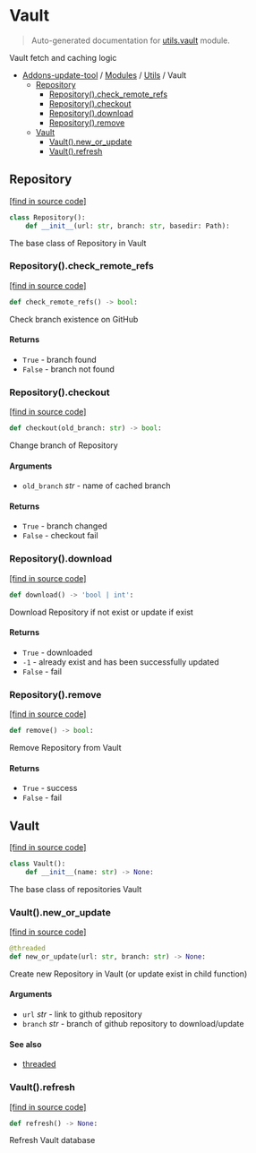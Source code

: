 # Vault

> Auto-generated documentation for [utils.vault](blob/master/utils/vault.py) module.

Vault fetch and caching logic

- [Addons-update-tool](..\README.md#addons-update-tool) / [Modules](..\MODULES.md#addons-update-tool-modules) / [Utils](index.md#utils) / Vault
    - [Repository](#repository)
        - [Repository().check_remote_refs](#repositorycheck_remote_refs)
        - [Repository().checkout](#repositorycheckout)
        - [Repository().download](#repositorydownload)
        - [Repository().remove](#repositoryremove)
    - [Vault](#vault)
        - [Vault().new_or_update](#vaultnew_or_update)
        - [Vault().refresh](#vaultrefresh)

## Repository

[[find in source code]](blob/master/utils/vault.py#L21)

```python
class Repository():
    def __init__(url: str, branch: str, basedir: Path):
```

The base class of Repository in Vault

### Repository().check_remote_refs

[[find in source code]](blob/master/utils/vault.py#L89)

```python
def check_remote_refs() -> bool:
```

Check branch existence on GitHub

#### Returns

- `True` - branch found
- `False` - branch not found

### Repository().checkout

[[find in source code]](blob/master/utils/vault.py#L163)

```python
def checkout(old_branch: str) -> bool:
```

Change branch of Repository

#### Arguments

- `old_branch` *str* - name of cached branch

#### Returns

- `True` - branch changed
- `False` - checkout fail

### Repository().download

[[find in source code]](blob/master/utils/vault.py#L111)

```python
def download() -> 'bool | int':
```

Download Repository if not exist or update if exist

#### Returns

- `True` - downloaded
- `-1` - already exist and has been successfully updated
- `False` - fail

### Repository().remove

[[find in source code]](blob/master/utils/vault.py#L144)

```python
def remove() -> bool:
```

Remove Repository from Vault

#### Returns

- `True` - success
- `False` - fail

## Vault

[[find in source code]](blob/master/utils/vault.py#L194)

```python
class Vault():
    def __init__(name: str) -> None:
```

The base class of repositories Vault

### Vault().new_or_update

[[find in source code]](blob/master/utils/vault.py#L240)

```python
@threaded
def new_or_update(url: str, branch: str) -> None:
```

Create new Repository in Vault (or update exist in child function)

#### Arguments

- `url` *str* - link to github repository
- `branch` *str* - branch of github repository to download/update

#### See also

- [threaded](threads.md#threaded)

### Vault().refresh

[[find in source code]](blob/master/utils/vault.py#L270)

```python
def refresh() -> None:
```

Refresh Vault database
